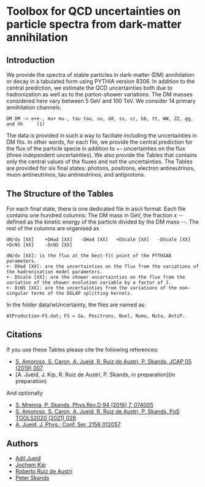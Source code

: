 # Toolbox for QCD uncertainties on particle spectra from dark-matter annihilation

## Introduction

We provide the spectra of stable particles in dark-matter (DM) annihilation or decay in a tabulated form using PYTHIA version 8306. In addition to the central prediction, we estimate the QCD uncertainties both due to hadronization as well as to the parton-shower variations. The DM masses considered here vary between 5 GeV and 100 TeV. We consider 14 primary annihilation channels:

```console
DM DM -> e+e-, mu+ mu-, tau tau, uu, dd, ss, cc, bb, tt, WW, ZZ, gg, and hh     (1)
```

The data is provided in such a way to faciliate including the uncertainties in DM fits. In other words, for each file, we provide the central prediction for the flux of the particle specie in addition to +- uncertainties on the flux (three independent uncertainties). We also provide the Tables that contains only the central values of the fluxes and not the uncertainties. The Tables are provided for six final states: photons, positrons, electron antineutrinos, muon antineutrinos, tau antineutrinos, and antiprotons.

## The Structure of the Tables

For each final state, there is one dedicated file in ascii format. Each file contains one hundred columns: The DM mass in GeV, the fraction x -- defined as the kinetic energy of the particle divided by the DM mass --. The rest of the columns are organised as 

```console
dN/dx [XX]    +DHad [XX]   -DHad [XX]   +DScale [XX]   -DScale [XX]    +DcNS [XX]    -DcNS [XX]  

dN/dx [XX]: is the flux at the best-fit point of the PYTHIA8 parameters.
+- DHad [XX]: are the uncertainties on the flux from the variations of the hadronisation model parameters.
+- DScale [XX]: are the shower uncertainties on the flux from the variation of the shower evolution variable by a factor of 2.
+- DcNS [XX]: are the uncertainties from the variations of the non-singular terms of the DGLAP splitting kernels. 
```

In the folder data/wUncertainty, the files are named as:
```console
AtProduction-FS.dat; FS = Ga, Positrons, Nuel, Numu, Nuta, AntiP.
```

## Citations

If you use these Tables please cite the following references:

- [S. Amoroso, S. Caron, A. Jueid, R. Ruiz de Austri, P. Skands, JCAP 05 (2019) 007](https://arxiv.org/abs/1812.07424)
- [A. Jueid, J. Kip, R. Ruiz de Austri, P. Skands, in preparation](in preparation)

And optionally
- [S. Mrenna, P. Skands, Phys.Rev.D 94 (2016) 7, 074005](https://arxiv.org/abs/1605.08352)
- [S. Amoroso, S. Caron, A. Jueid, R. Ruiz de Austri, P. Skands,  PoS TOOLS2020 (2021) 028](https://arxiv.org/abs/2012.08901)
- [A. Jueid, J. Phys.: Conf. Ser. 2156 012057](https://arxiv.org/abs/2110.09747)

## Authors
- [Adil Jueid](adil.hep@gmail.com)
- [Jochem Kip](jochem.kip@ru.nl)
- [Roberto Ruiz de Austri](rruiz@ific.uv.es)
- [Peter Skands](peter.skands@monash.edu)
